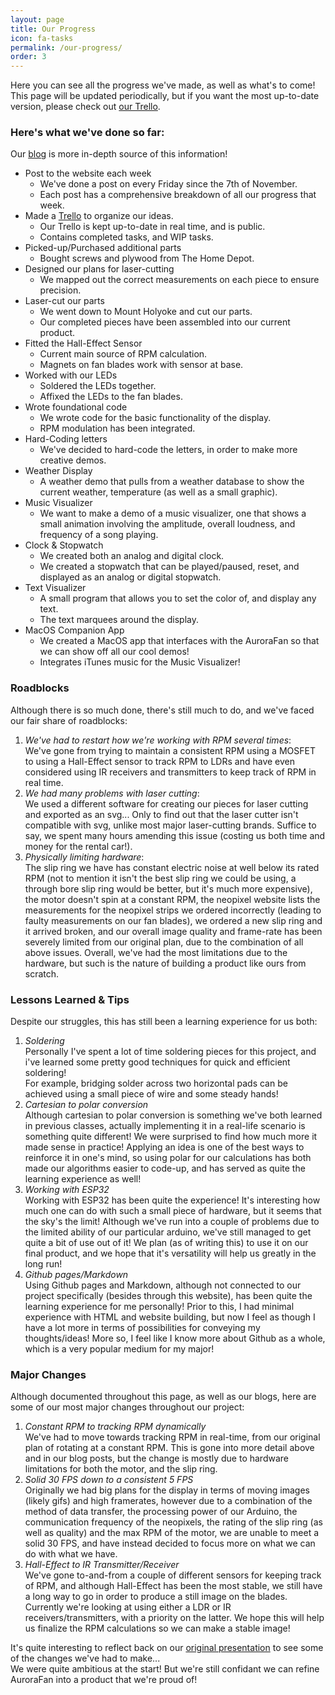 ```yaml
---
layout: page
title: Our Progress
icon: fa-tasks
permalink: /our-progress/
order: 3
---
```


Here you can see all the progress we've made, as well as what's to come! <br /> This page will be updated periodically, but if you want the most up-to-date version, please check out [our Trello](https://trello.com/b/xxT0K6fK/aurora-fan-to-do "Our Trello"). 

### Here's what we've done so far: <br />
Our [blog](/blog/ "Our Blog") is more in-depth source of this information!
* Post to the website each week
    * We've done a post on every Friday since the 7th of November.
    * Each post has a comprehensive breakdown of all our progress that week.
* Made a [Trello](https://trello.com/b/xxT0K6fK/aurora-fan-to-do "Our Trello") to organize our ideas.
    * Our Trello is kept up-to-date in real time, and is public.
    * Contains completed tasks, and WIP tasks.
* Picked-up/Purchased additional parts
    * Bought screws and plywood from The Home Depot.
* Designed our plans for laser-cutting
    * We mapped out the correct measurements on each piece to ensure precision.
* Laser-cut our parts
    * We went down to Mount Holyoke and cut our parts.
    * Our completed pieces have been assembled into our current product.
* Fitted the Hall-Effect Sensor
    * Current main source of RPM calculation.
    * Magnets on fan blades work with sensor at base.
* Worked with our LEDs
    * Soldered the LEDs together.
    * Affixed the LEDs to the fan blades.
* Wrote foundational code
    * We wrote code for the basic functionality of the display.
    * RPM modulation has been integrated.
* Hard-Coding letters
  * We've decided to hard-code the letters, in order to make more creative demos.
* Weather Display
  * A weather demo that pulls from a weather database to show the current weather, temperature (as well as a small graphic).
* Music Visualizer
  * We want to make a demo of a music visualizer, one that shows a small animation involving the amplitude, overall loudness, and frequency of a song playing.
* Clock & Stopwatch
  * We created both an analog and digital clock.
  * We created a stopwatch that can be played/paused, reset, and displayed as an analog or digital stopwatch.
* Text Visualizer
  * A small program that allows you to set the color of, and display any text.
  * The text marquees around the display.
* MacOS Companion App
  * We created a MacOS app that interfaces with the AuroraFan so that we can show off all our cool demos!
  * Integrates iTunes music for the Music Visualizer!

### Roadblocks
Although there is so much done, there's still much to do, and we've faced our fair share of roadblocks:
1. _We've had to restart how we're working with RPM several times_:
  <br />We've gone from trying to maintain a consistent RPM using a MOSFET to using a Hall-Effect sensor to track RPM to LDRs and have even considered using IR receivers and transmitters to keep track of RPM in real time.
1. _We had many problems with laser cutting_:
  <br />We used a different software for creating our pieces for laser cutting and exported as an svg... Only to find out that the laser cutter isn't compatible with svg, unlike most major laser-cutting brands. Suffice to say, we spent many hours amending this issue (costing us both time and money for the rental car!).
1. _Physically limiting hardware_:
  <br /> The slip ring we have has constant electric noise at well below its rated RPM (not to mention it isn't the best slip ring we could be using, a through bore slip ring would be better, but it's much more expensive), <br />the motor doesn't spin at a constant RPM, the neopixel website lists the measurements for the neopixel strips we ordered incorrectly (leading to faulty measurements on our fan blades), we ordered a new slip ring and it arrived broken, and our overall image quality and frame-rate has been severely limited from our original plan, due to the combination of all above issues.
  Overall, we've had the most limitations due to the hardware, but such is the nature of building a product like ours from scratch.

### Lessons Learned & Tips
Despite our struggles, this has still been a learning experience for us both:
1. _Soldering_
  <br />Personally I've spent a lot of time soldering pieces for this project, and i've learned some pretty good techniques for quick and efficient soldering!
  <br />For example, bridging solder across two horizontal pads can be achieved using a small piece of wire and some steady hands! 
1. _Cartesian to polar conversion_
  <br />Although cartesian to polar conversion is something we've both learned in previous classes, actually implementing it in a real-life scenario is something quite different! We were surprised to find how much more it made sense in practice! Applying an idea is one of the best ways to reinforce it in one's mind, so using polar for our calculations has both made our algorithms easier to code-up, and has served as quite the learning experience as well!
1. _Working with ESP32_
  <br />Working with ESP32 has been quite the experience! It's interesting how much one can do with such a small piece of hardware, but it seems that the sky's the limit! Although we've run into a couple of problems due to the limited ability of our particular arduino, we've still managed to get quite a bit of use out of it! We plan (as of writing this) to use it on our final product, and we hope that it's versatility will help us greatly in the long run! 
1. _Github pages/Markdown_
  <br />Using Github pages and Markdown, although not connected to our project specifically (besides through this website), has been quite the learning experience for me personally! Prior to this, I had minimal experience with HTML and website building, but now I feel as though I have a lot more in terms of possibilities for conveying my thoughts/ideas! More so, I feel like I know more about Github as a whole, which is a very popular medium for my major!

### Major Changes
Although documented throughout this page, as well as our blogs, here are some of our most major changes throughout our project:
1. _Constant RPM to tracking RPM dynamically_
  <br />We've had to move towards tracking RPM in real-time, from our original plan of rotating at a constant RPM. This is gone into more detail above and in our blog posts, but the change is mostly due to hardware limitations for both the motor, and the slip ring. 
1. _Solid 30 FPS down to a consistent 5 FPS_
  <br />Originally we had big plans for the display in terms of moving images (likely gifs) and high framerates, however due to a combination of the method of data transfer, the processing power of our Arduino, the communication frequency of the neopixels, the rating of the slip ring (as well as quality) and the max RPM of the motor, we are unable to meet a solid 30 FPS, and have instead decided to focus more on what we can do with what we have.
1. _Hall-Effect to IR Transmitter/Receiver_
  <br />We've gone to-and-from a couple of different sensors for keeping track of RPM, and although Hall-Effect has been the most stable, we still have a long way to go in order to produce a still image on the blades. Currently we're looking at using either a LDR or IR receivers/transmitters, with a priority on the latter. We hope this will help us finalize the RPM calculations so we can make a stable image! 

It's quite interesting to reflect back on our [original presentation](https://docs.google.com/presentation/d/17ro3u3oZ8lFYC3w88OtpE69kU2mOrf_581_JR-Ly-18/edit?usp=sharing "NeoPixel Display") to see some of the changes we've had to make...
<br />We were quite ambitious at the start! But we're still confidant we can refine AuroraFan into a product that we're proud of!